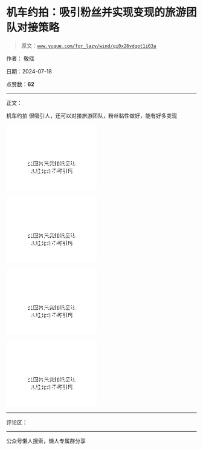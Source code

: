 # 机车约拍：吸引粉丝并实现变现的旅游团队对接策略

> 原文：[`www.yuque.com/for_lazy/wind/qi0x26vdqot1i63a`](https://www.yuque.com/for_lazy/wind/qi0x26vdqot1i63a)

作者： 敬瑶

日期：2024-07-18

点赞数：**62**

* * *

正文：

机车约拍 很吸引人，还可以对接旅游团队，粉丝黏性做好，能有好多变现

![](img/554486cfeee1a8c51d93c3b889040a8a.png "None")

![](img/88827bbc5b89183563e988b6249d26af.png "None")

![](img/a032f49408dfcdf1c102cc34e11abfa1.png "None")

![](img/27b4ed8f4aeb7916a37ee57865e76dea.png "None")

* * *

评论区：

* * *

公众号懒人搜索，懒人专属群分享
